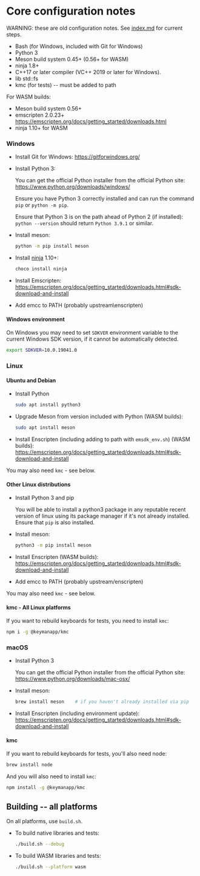 # Core configuration notes

WARNING: these are old configuration notes. See [index.md](../index.md) for current steps.

- Bash (for Windows, included with Git for Windows)
- Python 3
- Meson build system 0.45+ (0.56+ for WASM)
- ninja 1.8+
- C++17 or later compiler (VC++ 2019 or later for Windows).
- lib std::fs
- kmc (for tests) -- must be added to path

For WASM builds:
- Meson build system 0.56+
- emscripten 2.0.23+ <https://emscripten.org/docs/getting_started/downloads.html>
- ninja 1.10+ for WASM

### Windows

* Install Git for Windows: <https://gitforwindows.org/>

* Install Python 3:

  You can get the official Python installer from the official Python site:
  <https://www.python.org/downloads/windows/>

  Ensure you have Python 3 correctly installed and can run the command `pip` or
  `python -m pip`.

  Ensure that Python 3 is on the path ahead of Python 2 (if installed):
  `python --version` should return `Python 3.9.1` or similar.

* Install meson:

  ```bash
  python -m pip install meson
  ```

* Install [ninja](https://ninja-build.org/) 1.10+:

  ```bash
  choco install ninja
  ```

* Install Emscripten:
  <https://emscripten.org/docs/getting_started/downloads.html#sdk-download-and-install>

* Add emcc to PATH (probably upstream\enscripten)

#### Windows environment

On Windows you may need to set `SDKVER` environment variable to the current
Windows SDK version, if it cannot be automatically detected.

```bash
export SDKVER=10.0.19041.0
```

### Linux

#### Ubuntu and Debian

* Install Python

  ```bash
  sudo apt install python3
  ```

* Upgrade Meson from version included with Python (WASM builds):

  ```bash
  sudo apt install meson
  ```

* Install Enscripten (including adding to path with `emsdk_env.sh`)  (WASM builds):
  <https://emscripten.org/docs/getting_started/downloads.html#sdk-download-and-install>

You may also need `kmc` - see below.

#### Other Linux distributions

* Install Python 3 and pip

  You will be able to install a python3 package in any reputable recent version of
  linux using its package manager if it's not already installed. Ensure that `pip`
  is also installed.

* Install meson:

  ```bash
  python3 -m pip install meson
  ```

* Install Enscripten (WASM builds):
  <https://emscripten.org/docs/getting_started/downloads.html#sdk-download-and-install>

* Add emcc to PATH (probably upstream/enscripten)

You may also need `kmc` - see below.

#### kmc - All Linux platforms

If you want to rebuild keyboards for tests, you need to install `kmc`:

```bash
npm i -g @keymanapp/kmc
```

### macOS

* Install Python 3

  You can get the official Python installer from the official Python site:
  <https://www.python.org/downloads/mac-osx/>

* Install meson:

  ```bash
  brew install meson    # if you haven't already installed via pip
  ```

* Install Enscripten (including environment update):
  <https://emscripten.org/docs/getting_started/downloads.html#sdk-download-and-install>

#### kmc

If you want to rebuild keyboards for tests, you'll also need node:

```bash
brew install node
```

And you will also need to install `kmc`:

```bash
npm install -g @keymanapp/kmc
```

## Building -- all platforms

On all platforms, use `build.sh`.

* To build native libraries and tests:

  ```bash
  ./build.sh --debug
  ```

* To build WASM libraries and tests:

  ```bash
  ./build.sh --platform wasm
  ```
